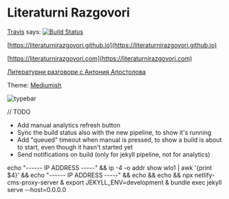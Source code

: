 # Literaturni Razgovori

[Travis](https://travis-ci.com) says: [![Build Status](https://travis-ci.com/literaturnirazgovori/literaturnirazgovori.github.io.svg?branch=work)](https://travis-ci.com/literaturnirazgovori/literaturnirazgovori.github.io)

[https://literaturnirazgovori.github.io](https://literaturnirazgovori.github.io)

[https://literaturnirazgovori.com](https://literaturnirazgovori.com)

[Литературни разговори с Антония Апостолова](https://www.facebook.com/literaturnirazgovori/)

Theme: [Mediumish](https://wowthemesnet.github.io/mediumish-theme-jekyll/)

![typebar](https://thumbs.dreamstime.com/z/typewriter-typebars-closeup-to-antique-mechanical-desktop-letter-up-47107146.jpg)


// TODO
 - Add manual analytics refresh button
 - Sync the build status also with the new pipeline, to show it's running
 - Add "queued" timeout when manual is pressed, to show a build is about to start, even though it hasn't started yet
 - Send notifications on build (only for jekyll pipeline, not for analytics)

echo "------ IP ADDRESS -----" && ip -4 -o addr show wlo1 | awk '{print $4}' && echo "------ IP ADDRESS -----" && echo && echo &&  npx netlify-cms-proxy-server &  export JEKYLL_ENV=development & bundle exec jekyll serve --host=0.0.0.0